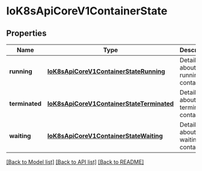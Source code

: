 # IoK8sApiCoreV1ContainerState

## Properties
Name | Type | Description | Notes
------------ | ------------- | ------------- | -------------
**running** | [**IoK8sApiCoreV1ContainerStateRunning**](IoK8sApiCoreV1ContainerStateRunning.md) | Details about a running container | [optional] 
**terminated** | [**IoK8sApiCoreV1ContainerStateTerminated**](IoK8sApiCoreV1ContainerStateTerminated.md) | Details about a terminated container | [optional] 
**waiting** | [**IoK8sApiCoreV1ContainerStateWaiting**](IoK8sApiCoreV1ContainerStateWaiting.md) | Details about a waiting container | [optional] 

[[Back to Model list]](../README.md#documentation-for-models) [[Back to API list]](../README.md#documentation-for-api-endpoints) [[Back to README]](../README.md)


